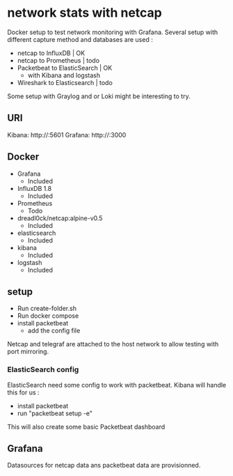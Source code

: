 # network stats with netcap

Docker setup to test network monitoring with Grafana. Several setup with different capture method and databases are used :
- netcap to InfluxDB | OK
- netcap to Prometheus | todo
- Packetbeat to ElasticSearch | OK
    - with Kibana and logstash
- Wireshark to Elasticsearch | todo

Some setup with Graylog and or Loki might be interesting to try.

## URI

Kibana:
http://<dockerhost>:5601
Grafana:
http://<dockerhost>:3000

## Docker
- Grafana
    - Included
- InfluxDB 1.8
    - Included
- Prometheus
    - Todo
- dreadl0ck/netcap:alpine-v0.5
    - Included
- elasticsearch
    - Included
- kibana
    - Included
- logstash
    - Included

## setup
- Run create-folder.sh
- Run docker compose
- install packetbeat
    - add the config file

Netcap and telegraf are attached to the host network to allow testing with port mirroring.

### ElasticSearch config
ElasticSearch need some config to work with packetbeat. Kibana will handle this for us :

- install packetbeat
- run "packetbeat setup -e"

This will also create some basic Packetbeat dashboard

## Grafana 
Datasources for netcap data ans packetbeat data are provisionned.


